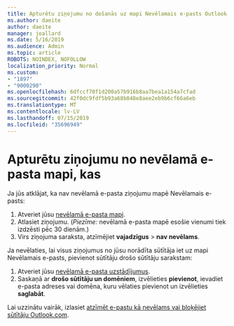 ```yaml
---
title: Apturētu ziņojumu no došanās uz mapi Nevēlamais e-pasts Outlook.com
ms.author: daeite
author: daeite
manager: joallard
ms.date: 5/16/2019
ms.audience: Admin
ms.topic: article
ROBOTS: NOINDEX, NOFOLLOW
localization_priority: Normal
ms.custom:
- "1897"
- "9000290"
ms.openlocfilehash: 6dfccf70f1d200a57b916b8aa7bea1a154a7cfad
ms.sourcegitcommit: 42f0dc9fdf5b93a68b048e8aee2eb9b6cf66a6eb
ms.translationtype: MT
ms.contentlocale: lv-LV
ms.lasthandoff: 07/15/2019
ms.locfileid: "35696949"
---
```

# <a name="stop-messages-from-going-to-your-junk-email-folder"></a>Apturētu ziņojumu no nevēlamā e-pasta mapi, kas

Ja jūs atklājat, ka nav nevēlamā e-pasta ziņojumu mapē Nevēlamais e-pasts:

1. Atveriet jūsu [nevēlamā e-pasta mapi](https://outlook.live.com/mail/junkemail).
1. Atlasiet ziņojumu. (*Piezīme:* nevēlamā e-pasta mapē esošie vienumi tiek izdzēsti pēc 30 dienām.)
1. Virs ziņojuma saraksta, atzīmējiet **vajadzīgus** > **nav nevēlams**.

Ja nevēlaties, lai visus ziņojumus no jūsu norādīta sūtītāja iet uz mapi Nevēlamais e-pasts, pievienot sūtītāju drošo sūtītāju sarakstam:

1. Atveriet jūsu [nevēlamā e-pasta uzstādījumus](https://go.microsoft.com/fwlink/?linkid=2035804).
1. Saskaņā ar **drošo sūtītāju un domēniem**, izvēlieties **pievienot**, ievadiet e-pasta adreses vai domēna, kuru vēlaties pievienot un izvēlieties **saglabāt**.

Lai uzzinātu vairāk, izlasiet [atzīmēt e-pastu kā nevēlams vai bloķējiet sūtītāju Outlook.com](https://support.office.com/article/a3ece97b-82f8-4a5e-9ac3-e92fa6427ae4?wt.mc_id=Office_Outlook_com_Alchemy).
